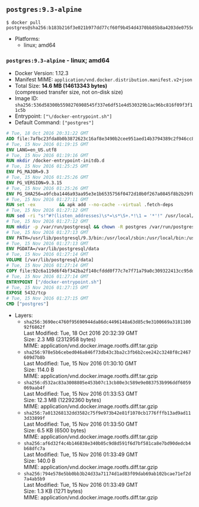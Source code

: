 ## `postgres:9.3-alpine`

```console
$ docker pull postgres@sha256:b183b216f3e021b977dd77cf60f9b454d4370bb85b8a4203de0755da52c084d7
```

-	Platforms:
	-	linux; amd64

### `postgres:9.3-alpine` - linux; amd64

-	Docker Version: 1.12.3
-	Manifest MIME: `application/vnd.docker.distribution.manifest.v2+json`
-	Total Size: **14.6 MB (14613343 bytes)**  
	(compressed transfer size, not on-disk size)
-	Image ID: `sha256:536d58300b5598276908545f337e6df51e4d530329b1ac96bc816f09f3f11c5b`
-	Entrypoint: `["\/docker-entrypoint.sh"]`
-	Default Command: `["postgres"]`

```dockerfile
# Tue, 18 Oct 2016 20:31:22 GMT
ADD file:7afbc23fda8b0b3872623c16af8e3490b2cee951aed14b3794389c2f946cc8c7 in / 
# Tue, 15 Nov 2016 01:19:15 GMT
ENV LANG=en_US.utf8
# Tue, 15 Nov 2016 01:19:16 GMT
RUN mkdir /docker-entrypoint-initdb.d
# Tue, 15 Nov 2016 01:25:25 GMT
ENV PG_MAJOR=9.3
# Tue, 15 Nov 2016 01:25:26 GMT
ENV PG_VERSION=9.3.15
# Tue, 15 Nov 2016 01:25:26 GMT
ENV PG_SHA256=a9fcba1446a93aa95e3e1b6535756f0472d10b0f267a0845f8b2b29f89de5c4f
# Tue, 15 Nov 2016 01:27:11 GMT
RUN set -ex 		&& apk add --no-cache --virtual .fetch-deps 		ca-certificates 		openssl 		tar 		&& wget -O postgresql.tar.bz2 "https://ftp.postgresql.org/pub/source/v$PG_VERSION/postgresql-$PG_VERSION.tar.bz2" 	&& echo "$PG_SHA256 *postgresql.tar.bz2" | sha256sum -c - 	&& mkdir -p /usr/src/postgresql 	&& tar 		--extract 		--file postgresql.tar.bz2 		--directory /usr/src/postgresql 		--strip-components 1 	&& rm postgresql.tar.bz2 		&& apk add --no-cache --virtual .build-deps 		bison 		flex 		gcc 		libc-dev 		libedit-dev 		libxml2-dev 		libxslt-dev 		make 		openssl-dev 		perl 		util-linux-dev 		zlib-dev 		&& cd /usr/src/postgresql 	&& ./configure 		--enable-integer-datetimes 		--enable-thread-safety 		--enable-tap-tests 		--disable-rpath 		--with-uuid=e2fs 		--with-gnu-ld 		--with-pgport=5432 		--with-system-tzdata=/usr/share/zoneinfo 		--prefix=/usr/local 				--with-openssl 		--with-libxml 		--with-libxslt 	&& make -j "$(getconf _NPROCESSORS_ONLN)" world 	&& make install-world 	&& make -C contrib install 		&& runDeps="$( 		scanelf --needed --nobanner --recursive /usr/local 			| awk '{ gsub(/,/, "\nso:", $2); print "so:" $2 }' 			| sort -u 			| xargs -r apk info --installed 			| sort -u 	)" 	&& apk add --no-cache --virtual .postgresql-rundeps 		$runDeps 		bash 		su-exec 	&& apk del .fetch-deps .build-deps 	&& cd / 	&& rm -rf 		/usr/src/postgresql 		/usr/local/include/* 	&& find /usr/local -name '*.a' -delete
# Tue, 15 Nov 2016 01:27:12 GMT
RUN sed -ri "s!^#?(listen_addresses)\s*=\s*\S+.*!\1 = '*'!" /usr/local/share/postgresql/postgresql.conf.sample
# Tue, 15 Nov 2016 01:27:12 GMT
RUN mkdir -p /var/run/postgresql && chown -R postgres /var/run/postgresql
# Tue, 15 Nov 2016 01:27:13 GMT
ENV PATH=/usr/lib/postgresql/9.3/bin:/usr/local/sbin:/usr/local/bin:/usr/sbin:/usr/bin:/sbin:/bin
# Tue, 15 Nov 2016 01:27:13 GMT
ENV PGDATA=/var/lib/postgresql/data
# Tue, 15 Nov 2016 01:27:14 GMT
VOLUME [/var/lib/postgresql/data]
# Tue, 15 Nov 2016 01:27:14 GMT
COPY file:92c6a119d6f4bf342ba2f140cfddd0f77c7e7f71a79a0c309322413cc95ddd6e in / 
# Tue, 15 Nov 2016 01:27:14 GMT
ENTRYPOINT ["/docker-entrypoint.sh"]
# Tue, 15 Nov 2016 01:27:15 GMT
EXPOSE 5432/tcp
# Tue, 15 Nov 2016 01:27:15 GMT
CMD ["postgres"]
```

-	Layers:
	-	`sha256:3690ec4760f95690944da86dc4496148a63d85c9e3100669a318110092f6862f`  
		Last Modified: Tue, 18 Oct 2016 20:32:39 GMT  
		Size: 2.3 MB (2312958 bytes)  
		MIME: application/vnd.docker.image.rootfs.diff.tar.gzip
	-	`sha256:978e5b6cebed046a846f73db43c3ba2c3fb6b2cee242c3248f8c2467609d7b8b`  
		Last Modified: Tue, 15 Nov 2016 01:30:10 GMT  
		Size: 114.0 B  
		MIME: application/vnd.docker.image.rootfs.diff.tar.gzip
	-	`sha256:d532ac83a3008805e453b07c13cb80e3c589e9e083753b996ddf6059069aab4f`  
		Last Modified: Tue, 15 Nov 2016 01:33:53 GMT  
		Size: 12.3 MB (12292360 bytes)  
		MIME: application/vnd.docker.image.rootfs.diff.tar.gzip
	-	`sha256:7a013268132dd3582c75f9e973b42e81f1070cb1776fffb13ad9ad113d33899f`  
		Last Modified: Tue, 15 Nov 2016 01:33:50 GMT  
		Size: 6.5 KB (6500 bytes)  
		MIME: application/vnd.docker.image.rootfs.diff.tar.gzip
	-	`sha256:af6d32f4c4b146838e340b05c9d8d591f6d7bf581ca8e7bd90dedcb4b68dfc7a`  
		Last Modified: Tue, 15 Nov 2016 01:33:49 GMT  
		Size: 140.0 B  
		MIME: application/vnd.docker.image.rootfs.diff.tar.gzip
	-	`sha256:794e578e5bb0bb3b24d33a71174d1ad83f09dab69ab102bcae71ef2d7a4ab5b9`  
		Last Modified: Tue, 15 Nov 2016 01:33:49 GMT  
		Size: 1.3 KB (1271 bytes)  
		MIME: application/vnd.docker.image.rootfs.diff.tar.gzip
